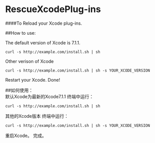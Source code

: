 # RescueXcodePlug-ins
####To Reload your Xcode plug-ins.

##How to use:

The default version of Xcode is 7.1.1.

`curl -s http://example.com/install.sh | sh`

Other verison of Xcode 

`curl -s http://example.com/install.sh | sh -s YOUR_XCODE_VERSION`

Restart your Xcode.
Done!

##如何使用：  
默认Xcode为最新的Xcode7.1.1
终端中运行：

`curl -s http://example.com/install.sh | sh`

其他的Xcode版本
终端中运行：

`curl -s http://example.com/install.sh | sh -s YOUR_XCODE_VERSION`

重启Xcode。
完成。

